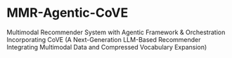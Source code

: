 # MMR-Agentic-CoVE
Multimodal Recommender System with Agentic Framework &amp; Orchestration Incorporating CoVE (A Next-Generation LLM-Based Recommender Integrating Multimodal Data and Compressed Vocabulary Expansion)
